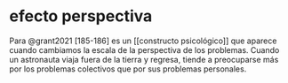 # efecto perspectiva
Para @grant2021 [185-186] es un [[constructo psicológico]] que aparece cuando cambiamos la escala de la perspectiva de los problemas. Cuando un astronauta viaja fuera de la tierra y regresa, tiende a preocuparse más por los problemas colectivos que por sus problemas personales.